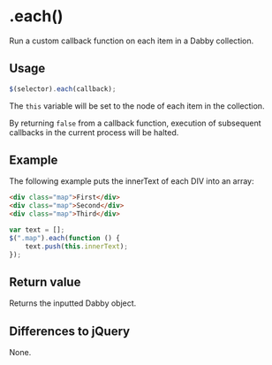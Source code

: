 # .each()

Run a custom callback function on each item in a Dabby collection.

## Usage

```javascript
$(selector).each(callback);
```

The `this` variable will be set to the node of each item in the collection.

By returning `false` from a callback function, execution of subsequent callbacks in the current process will be halted.

## Example

The following example puts the innerText of each DIV into an array:

```html
<div class="map">First</div>
<div class="map">Second</div>
<div class="map">Third</div>
```
```javascript
var text = [];
$(".map").each(function () {
	text.push(this.innerText);
});
```
## Return value

Returns the inputted Dabby object.

## Differences to jQuery

None.
